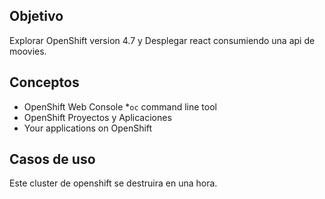 ## Objetivo

Explorar OpenShift version 4.7 y Desplegar react consumiendo una api de moovies.

## Conceptos

* OpenShift Web Console
*`oc` command line tool
* OpenShift Proyectos y Aplicaciones
* Your applications on OpenShift

## Casos de uso


Este cluster de openshift se destruira en una hora.
